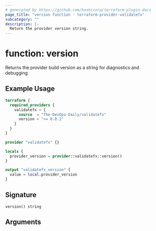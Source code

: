 ```yaml
---
# generated by https://github.com/hashicorp/terraform-plugin-docs
page_title: "version function - terraform-provider-validatefx"
subcategory: ""
description: |-
  Return the provider version string.
---
```


# function: version

Returns the provider build version as a string for diagnostics and debugging.

## Example Usage

```terraform
terraform {
  required_providers {
    validatefx = {
      source  = "The-DevOps-Daily/validatefx"
      version = ">= 0.0.1"
    }
  }
}

provider "validatefx" {}

locals {
  provider_version = provider::validatefx::version()
}

output "validatefx_version" {
  value = local.provider_version
}
```

## Signature

<!-- signature generated by tfplugindocs -->
```text
version() string
```

## Arguments

<!-- arguments generated by tfplugindocs -->


